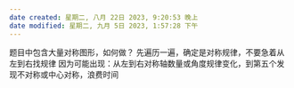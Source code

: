 ```yaml
---
date created: 星期二, 八月 22日 2023, 9:20:53 晚上
date modified: 星期二, 九月 5日 2023, 1:57:28 下午
---
```

题目中包含大量对称图形，如何做？
	先遍历一遍，确定是对称规律，不要急着从左到右找规律
	因为可能出现：从左到右对称轴数量或角度规律变化，到第五个发现不对称或中心对称，浪费时间